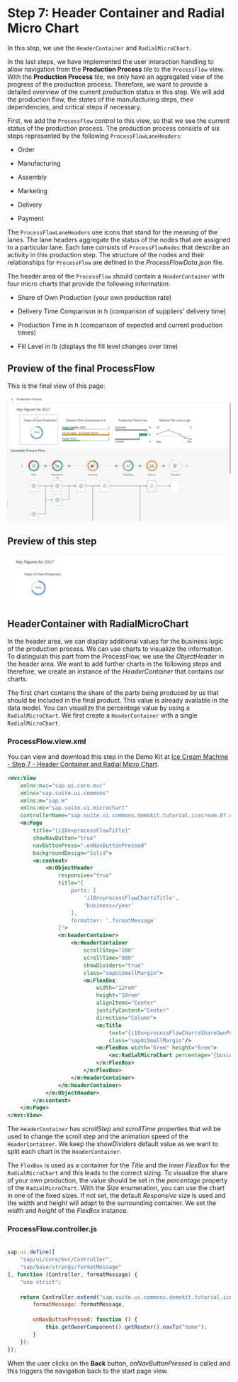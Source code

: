 <!-- loio59015909859848f896ebbfa2831470da -->

# Step 7: Header Container and Radial Micro Chart

In this step, we use the `HeaderContainer` and `RadialMicroChart`.

In the last steps, we have implemented the user interaction handling to allow navigation from the **Production Process** tile to the `ProcessFlow` view. With the **Production Process** tile, we only have an aggregated view of the progress of the production process. Therefore, we want to provide a detailed overview of the current production status in this step. We will add the production flow, the states of the manufacturing steps, their dependencies, and critical steps if necessary.

First, we add the `ProcessFlow` control to this view, so that we see the current status of the production process. The production process consists of six steps represented by the following `ProcessFlowLaneHeaders`:

-   Order

-   Manufacturing

-   Assembly

-   Marketing

-   Delivery

-   Payment


The `ProcessFlowLaneHeaders` use icons that stand for the meaning of the lanes. The lane headers aggregate the status of the nodes that are assigned to a particular lane. Each lane consists of `ProcessFlowNodes` that describe an activity in this production step. The structure of the nodes and their relationships for `ProcessFlow` are defined in the *ProcessFlowData.json* file.

The header area of the `ProcessFlow` should contain a `HeaderContainer` with four micro charts that provide the following information:

-   Share of Own Production \(your own production rate\)

-   Delivery Time Comparison in h \(comparison of suppliers' delivery time\)

-   Production Time in h \(comparison of expected and current production times\)

-   Fill Level in lb \(displays the fill level changes over time\)




<a name="loio59015909859848f896ebbfa2831470da__section_jxs_14k_l1b"/>

## Preview of the final ProcessFlow

This is the final view of this page:

 ![](images/Step6_1_18be0c0.jpg) 



<a name="loio59015909859848f896ebbfa2831470da__section_mnp_4rk_l1b"/>

## Preview of this step

 ![](images/Step6_2_3cae5da.jpg) 



<a name="loio59015909859848f896ebbfa2831470da__section_zkt_nsk_l1b"/>

## HeaderContainer with RadialMicroChart

In the header area, we can display additional values for the business logic of the production process. We can use charts to visualize the information. To distinguish this part from the ProcessFlow, we use the *ObjectHeader* in the header area. We want to add further charts in the following steps and therefore, we create an instance of the *HeaderContainer* that contains our charts.

The first chart contains the share of the parts being produced by us that should be included in the final product. This value is already available in the data model. You can visualize the percentage value by using a `RadialMicroChart`. We first create a `HeaderContainer` with a single `RadialMicroChart`.



### ProcessFlow.view.xml

You can view and download this step in the Demo Kit at [Ice Cream Machine - Step 7 - Header Container and Radial Micro Chart](https://ui5.sap.com/#/entity/sap.suite.ui.commons.tutorial.icecream/sample/sap.suite.ui.commons.tutorial.icecream.07).

```xml
<mvc:View
	xmlns:mvc="sap.ui.core.mvc"
	xmlns="sap.suite.ui.commons"
	xmlns:m="sap.m"
	xmlns:mc="sap.suite.ui.microchart"
	controllerName="sap.suite.ui.commons.demokit.tutorial.icecream.07.controller.ProcessFlow">
	<m:Page
		title="{i18n>processFlowTitle}"
		showNavButton="true"
		navButtonPress=".onNavButtonPressed"
		backgroundDesign="Solid">
		<m:content>
			<m:ObjectHeader
				responsive="true"
				title="{
					parts: [
						'i18n>processFlowChartsTitle',
						'business>/year'
					],
					formatter: '.formatMessage'
				}">
				<m:headerContainer>
					<m:HeaderContainer
						scrollStep="200"
						scrollTime="500"
						showDividers="true"
						class="sapUiSmallMargin">
						<m:FlexBox
							width="12rem"
							height="10rem"
							alignItems="Center"
							justifyContent="Center"
							direction="Column">
							<m:Title
								text="{i18n>processFlowChartsShareOwnProduction}"
								class="sapUiSmallMargin"/>
							<m:FlexBox width="6rem" height="6rem">
								<mc:RadialMicroChart percentage="{business>/shareOwnProduction}"/>
							</m:FlexBox>
						</m:FlexBox>
					</m:HeaderContainer>
				</m:headerContainer>
			</m:ObjectHeader>
		</m:content>
	</m:Page>
</mvc:View>
```

The `HeaderContainer` has *scrollStep* and *scrollTime* properties that will be used to change the scroll step and the animation speed of the `HeaderContainer`. We keep the *showDividers* default value as we want to split each chart in the `HeaderContainer`.

The `FlexBox` is used as a container for the *Title* and the inner *FlexBox* for the `RadialMicroChart` and this leads to the correct sizing. To visualize the share of your own production, the value should be set in the *percentage* property of the `RadialMicroChart`. With the *Size* enumeration, you can use the chart in one of the fixed sizes. If not set, the default *Responsive* size is used and the width and height will adapt to the surrounding container. We set the *width* and *height* of the *FlexBox* instance.





### ProcessFlow.controller.js

```js

sap.ui.define([
	"sap/ui/core/mvc/Controller",
	"sap/base/strings/formatMessage"
], function (Controller, formatMessage) {
	"use strict";

	return Controller.extend("sap.suite.ui.commons.demokit.tutorial.icecream.07.controller.ProcessFlow", {
		formatMessage: formatMessage,

		onNavButtonPressed: function () {
			this.getOwnerComponent().getRouter().navTo("home");
		}
	});
});
```

When the user clicks on the **Back** button, *onNavButtonPressed* is called and this triggers the navigation back to the start page view.

